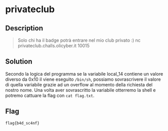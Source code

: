 # privateclub

## Description
> Solo chi ha il badge potrà entrare nel mio club privato :)
nc privateclub.challs.olicyber.it 10015

## Solution
Secondo la logica del programma se la variabile local_14 contiene un valore diverso da 0x10 il viene eseguito `/bin/sh`, possiamo sovrascrivere il valore di quella variabile grazie ad un overflow al momento della richiesta del nostro nome.
Una volta aver sovrascritto la variabile otterremo la shell e potremo cattuare la flag con `cat flag.txt`.

## Flag
`flag{b4d_sc4nf}`
